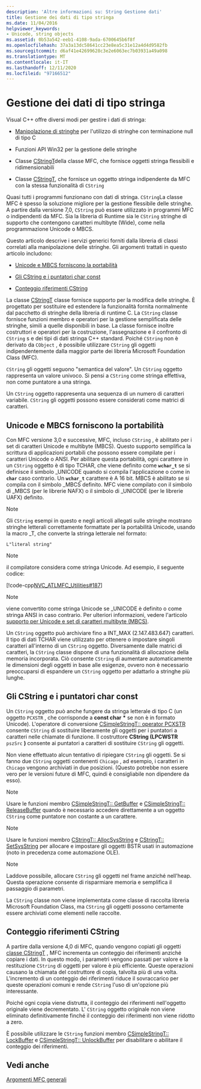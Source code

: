 ```yaml
---
description: 'Altre informazioni su: String Gestione dati'
title: Gestione dei dati di tipo stringa
ms.date: 11/04/2016
helpviewer_keywords:
- Unicode, string objects
ms.assetid: 0b53a542-eeb1-4108-9ada-6700645b6f8f
ms.openlocfilehash: 37a3a13dc58641cc23e8ea5c31e12a4d4d9582fb
ms.sourcegitcommit: d6af41e42699628c3e2e6063ec7b03931a49a098
ms.translationtype: MT
ms.contentlocale: it-IT
ms.lasthandoff: 12/11/2020
ms.locfileid: "97166512"
---
```

# <a name="string-data-management"></a>Gestione dei dati di tipo stringa

Visual C++ offre diversi modi per gestire i dati di stringa:

- [Manipolazione di stringhe](../c-runtime-library/string-manipulation-crt.md) per l'utilizzo di stringhe con terminazione null di tipo C

- Funzioni API Win32 per la gestione delle stringhe

- Classe [CStringT](../atl-mfc-shared/reference/cstringt-class.md)della classe MFC, che fornisce oggetti stringa flessibili e ridimensionabili

- Classe [CStringT](../atl-mfc-shared/reference/cstringt-class.md), che fornisce un oggetto stringa indipendente da MFC con la stessa funzionalità di `CString`

Quasi tutti i programmi funzionano con dati di stringa. `CString`La classe MFC è spesso la soluzione migliore per la gestione flessibile delle stringhe. A partire dalla versione 7,0, `CString` può essere utilizzato in programmi MFC o indipendenti da MFC. Sia la libreria di Runtime sia le `CString` stringhe di supporto che contengono caratteri multibyte (Wide), come nella programmazione Unicode o MBCS.

Questo articolo descrive i servizi generici forniti dalla libreria di classi correlati alla manipolazione delle stringhe. Gli argomenti trattati in questo articolo includono:

- [Unicode e MBCS forniscono la portabilità](#_core_unicode_and_mbcs_provide_portability)

- [Gli CString e i puntatori char const](#_core_cstrings_and_const_char_pointers)

- [Conteggio riferimenti CString](#_core_cstring_reference_counting)

La classe [CStringT](../atl-mfc-shared/reference/cstringt-class.md) classe fornisce supporto per la modifica delle stringhe. È progettato per sostituire ed estendere la funzionalità fornita normalmente dal pacchetto di stringhe della libreria di runtime C. La `CString` classe fornisce funzioni membro e operatori per la gestione semplificata delle stringhe, simili a quelle disponibili in base. La classe fornisce inoltre costruttori e operatori per la costruzione, l'assegnazione e il confronto di `CString` s e dei tipi di dati stringa C++ standard. Poiché `CString` non è derivato da `CObject` , è possibile utilizzare `CString` gli oggetti indipendentemente dalla maggior parte dei libreria Microsoft Foundation Class (MFC).

`CString` gli oggetti seguono "semantica del valore". Un `CString` oggetto rappresenta un valore univoco. Si pensi a `CString` come stringa effettiva, non come puntatore a una stringa.

Un `CString` oggetto rappresenta una sequenza di un numero di caratteri variabile. `CString` gli oggetti possono essere considerati come matrici di caratteri.

## <a name="unicode-and-mbcs-provide-portability"></a><a name="_core_unicode_and_mbcs_provide_portability"></a> Unicode e MBCS forniscono la portabilità

Con MFC versione 3,0 e successive, MFC, incluso `CString` , è abilitato per i set di caratteri Unicode e multibyte (MBCS). Questo supporto semplifica la scrittura di applicazioni portabili che possono essere compilate per i caratteri Unicode o ANSI. Per abilitare questa portabilità, ogni carattere in un `CString` oggetto è di tipo TCHAR, che viene definito come **`wchar_t`** se si definisce il simbolo _UNICODE quando si compila l'applicazione o come in **`char`** caso contrario. Un **`wchar_t`** carattere è A 16 bit. MBCS è abilitato se si compila con il simbolo _MBCS definito. MFC viene compilato con il simbolo di _MBCS (per le librerie NAFX) o il simbolo di _UNICODE (per le librerie UAFX) definito.

> [!NOTE]
> Gli `CString` esempi in questo e negli articoli allegati sulle stringhe mostrano stringhe letterali correttamente formattate per la portabilità Unicode, usando la macro _T, che converte la stringa letterale nel formato:

`L"literal string"`

> [!NOTE]
> il compilatore considera come stringa Unicode. Ad esempio, il seguente codice:

[!code-cpp[NVC_ATLMFC_Utilities#187](../atl-mfc-shared/codesnippet/cpp/string-data-management_1.cpp)]

> [!NOTE]
> viene convertito come stringa Unicode se _UNICODE è definito o come stringa ANSI in caso contrario. Per ulteriori informazioni, vedere l'articolo [supporto per Unicode e set di caratteri multibyte (MBCS)](../atl-mfc-shared/unicode-and-multibyte-character-set-mbcs-support.md).

Un `CString` oggetto può archiviare fino a INT_MAX (2.147.483.647) caratteri. Il tipo di dati TCHAR viene utilizzato per ottenere o impostare singoli caratteri all'interno di un `CString` oggetto. Diversamente dalle matrici di caratteri, la `CString` classe dispone di una funzionalità di allocazione della memoria incorporata. Ciò consente `CString` di aumentare automaticamente le dimensioni degli oggetti in base alle esigenze, ovvero non è necessario preoccuparsi di espandere un `CString` oggetto per adattarlo a stringhe più lunghe.

## <a name="cstrings-and-const-char-pointers"></a><a name="_core_cstrings_and_const_char_pointers"></a> Gli CString e i puntatori char const

Un `CString` oggetto può anche fungere da stringa letterale di tipo C (un oggetto `PCXSTR` , che corrisponde a **const char** <strong>\*</strong> se non è in formato Unicode). L'operatore di conversione [CSimpleStringT:: operator PCXSTR](../atl-mfc-shared/reference/csimplestringt-class.md#operator_pcxstr) consente `CString` di sostituire liberamente gli oggetti per i puntatori a caratteri nelle chiamate di funzione. Il costruttore **CString (LPCWSTR** `pszSrc` **)** consente ai puntatori a caratteri di sostituire `CString` gli oggetti.

Non viene effettuato alcun tentativo di ripiegare `CString` gli oggetti. Se si fanno due `CString` oggetti contenenti `Chicago` , ad esempio, i caratteri in `Chicago` vengono archiviati in due posizioni. (Questo potrebbe non essere vero per le versioni future di MFC, quindi è consigliabile non dipendere da esso).

> [!NOTE]
> Usare le funzioni membro [CSimpleStringT:: GetBuffer](../atl-mfc-shared/reference/csimplestringt-class.md#getbuffer) e [CSimpleStringT:: ReleaseBuffer](../atl-mfc-shared/reference/csimplestringt-class.md#releasebuffer) quando è necessario accedere direttamente a un oggetto `CString` come puntatore non costante a un carattere.

> [!NOTE]
> Usare le funzioni membro [CStringT:: AllocSysString](../atl-mfc-shared/reference/cstringt-class.md#allocsysstring) e [CStringT:: SetSysString](../atl-mfc-shared/reference/cstringt-class.md#setsysstring) per allocare e impostare gli oggetti BSTR usati in automazione (noto in precedenza come automazione OLE).

> [!NOTE]
> Laddove possibile, allocare `CString` gli oggetti nel frame anziché nell'heap. Questa operazione consente di risparmiare memoria e semplifica il passaggio di parametri.

La `CString` classe non viene implementata come classe di raccolta libreria Microsoft Foundation Class, ma `CString` gli oggetti possono certamente essere archiviati come elementi nelle raccolte.

## <a name="cstring-reference-counting"></a><a name="_core_cstring_reference_counting"></a> Conteggio riferimenti CString

A partire dalla versione 4,0 di MFC, quando vengono copiati gli oggetti [classe CStringT](../atl-mfc-shared/reference/cstringt-class.md) , MFC incrementa un conteggio dei riferimenti anziché copiare i dati. In questo modo, i parametri vengono passati per valore e la restituzione `CString` di oggetti per valore è più efficiente. Queste operazioni causano la chiamata del costruttore di copia, talvolta più di una volta. L'incremento di un conteggio dei riferimenti riduce il sovraccarico per queste operazioni comuni e rende `CString` l'uso di un'opzione più interessante.

Poiché ogni copia viene distrutta, il conteggio dei riferimenti nell'oggetto originale viene decrementato. L' `CString` oggetto originale non viene eliminato definitivamente finché il conteggio dei riferimenti non viene ridotto a zero.

È possibile utilizzare le `CString` funzioni membro [CSimpleStringT:: LockBuffer](../atl-mfc-shared/reference/csimplestringt-class.md#lockbuffer) e [CSimpleStringT:: UnlockBuffer](../atl-mfc-shared/reference/csimplestringt-class.md#unlockbuffer) per disabilitare o abilitare il conteggio dei riferimenti.

## <a name="see-also"></a>Vedi anche

[Argomenti MFC generali](../mfc/general-mfc-topics.md)
